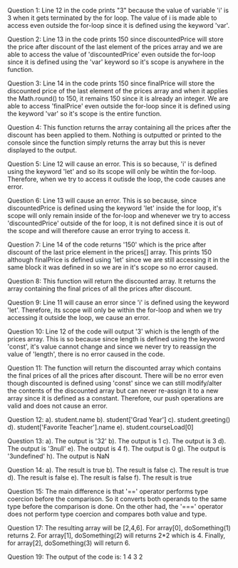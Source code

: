 Question 1:
Line 12 in the code prints "3" because the value of variable 'i' is 3 when it gets terminated by the for loop. The value of i is made able to access even outside the for-loop since it is defined using the keyword 'var'.

Question 2:
Line 13 in the code prints 150 since discountedPrice will store the price after discount of the last element of the prices array and we are able to access the value of 'discountedPrice' even outside the for-loop since it is defined using the 'var' keyword so it's scope is anywhere in the function. 

Question 3:
Line 14 in the code prints 150 since finalPrice will store the discounted price of the last element of the prices array and when it applies the Math.round() to 150, it remains 150 since it is already an integer. We are able to access 'finalPrice' even outside the for-loop since it is defined using the keyword 'var' so it's scope is the entire function.

Question 4:
This function returns the array containing all the prices after the discount has been applied to them. Nothing is outputted or printed to the console since the function simply returns the array but this is never displayed to the output. 

Question 5:
Line 12 will cause an error. This is so because, 'i' is defined using the keyword 'let' and so its scope will only be wihtin the for-loop. Therefore, when we try to access it outisde the loop, the code causes ane error.

Question 6:
Line 13 will cause an error. This is so because, since discountedPrice is defined using the keyword 'let' inside the for loop, it's scope will only remain inside of the for-loop and whenever we try to access 'discountedPrice' outside of the for loop, it is not defined since it is out of the scope and will therefore cause an error trying to access it.

Question 7:
Line 14 of the code returns '150' which is the price after discount of the last price element in the prices[] array. This prints 150 although 
finalPrice is defined using 'let' since we are still accessing it in the same block it was defined in so we are in it's scope so no error caused.

Question 8:
This function will return the discounted array. It returns the array containing the final prices of all the prices after discount. 

Question 9:
Line 11 will cause an error since 'i' is defined using the keyword 'let'. Therefore, its scope will only be within the for-loop and when we try accessing it outside the loop, we cause an error. 

Question 10:
Line 12 of the code will output '3' which is the length of the prices array. This is so because since length is defined using the keyword 'const', it's value cannot change and since we never try to reassign the value of 'length', there is no error caused in the code.

Question 11:
The function will return the discounted array which contains the final prices of all the prices after discount. There will be no error even though discounted is defined using 'const' since we can still modify/alter the contents of the discounted array but can never re-assign it to a new array since it is defined as a constant. Therefore, our push operations are valid and does not cause an error.

Question 12:
a). student.name
b). student['Grad Year']
c). student.greeting()
d). student['Favorite Teacher'].name
e). student.courseLoad[0]

Question 13:
a). The output is '32'
b). The output is 1
c). The output is 3
d). The output is '3null'
e). The output is 4
f). The output is 0
g). The output is '3undefined'
h). The output is NaN

Question 14:
a). The result is true
b). The result is false
c). The result is true
d). The result is false
e). The result is false
f). The result is true

Question 15:
The main difference is that '==' operator performs type coercion before the comparison. So it converts both operands to the same type before the comparison is done. On the other had, the '===' operator does not perform type coercion and compares both value and type. 

Question 17:
The resulting array will be [2,4,6]. For array[0], doSomething(1) returns 2.
For array[1], doSomething(2) will returns 2*2 which is 4. Finally, for array[2], doSomething(3) will return 6.

Question 19:
The output of the code is:
1
4
3
2
